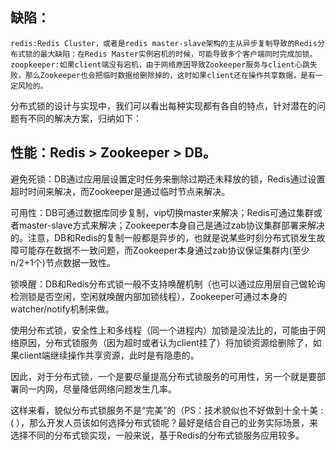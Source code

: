 缺陷：
----
    redis:Redis Cluster，或者是redis master-slave架构的主从异步复制导致的Redis分布式锁的最大缺陷：在Redis Master实例宕机的时候，可能导致多个客户端同时完成加锁。
    zoopkeeper:如果client端没有宕机，由于网络原因导致Zookeeper服务与client心跳失败，那么Zookeeper也会把临时数据给删除掉的，这时如果client还在操作共享数据，是有一定风险的。




分布式锁的设计与实现中，我们可以看出每种实现都有各自的特点，针对潜在的问题有不同的解决方案，归纳如下：



性能：Redis > Zookeeper > DB。
-----------------------------

避免死锁：DB通过应用层设置定时任务来删除过期还未释放的锁，Redis通过设置超时时间来解决，而Zookeeper是通过临时节点来解决。

可用性：DB可通过数据库同步复制，vip切换master来解决；Redis可通过集群或者master-slave方式来解决；Zookeeper本身自己是通过zab协议集群部署来解决的。注意，DB和Redis的复制一般都是异步的，也就是说某些时刻分布式锁发生故障可能存在数据不一致问题，而Zookeeper本身通过zab协议保证集群内(至少n/2+1个)节点数据一致性。

锁唤醒：DB和Redis分布式锁一般不支持唤醒机制（也可以通过应用层自己做轮询检测锁是否空闲，空闲就唤醒内部加锁线程），Zookeeper可通过本身的watcher/notify机制来做。



使用分布式锁，安全性上和多线程（同一个进程内）加锁是没法比的，可能由于网络原因，分布式锁服务（因为超时或者认为client挂了）将加锁资源给删除了，如果client端继续操作共享资源，此时是有隐患的。



因此，对于分布式锁，一个是要尽量提高分布式锁服务的可用性，另一个就是要部署同一内网，尽量降低网络问题发生几率。



这样来看，貌似分布式锁服务不是“完美”的（PS：技术貌似也不好做到十全十美 :( ），那么开发人员该如何选择分布式锁呢？最好是结合自己的业务实际场景，来选择不同的分布式锁实现，一般来说，基于Redis的分布式锁服务应用较多。
